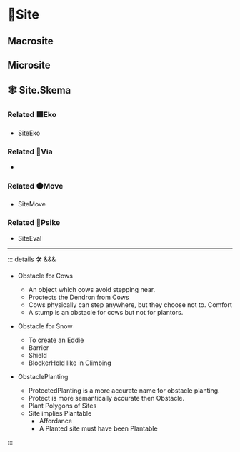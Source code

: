 # 🔻<via>Site</via>

## Macrosite

## Microsite

## 🕸 Site.Skema

### Related 🟩<eko>Eko</eko>

- SiteEko

### Related 🔻<via>Via</via>

-

### Related 🟠<move>Move</move>

- SiteMove

### Related 💜<psike>Psike</psike>

- SiteEval

---

<!-- =================================================== -->
<!-- =================================================== -->
<!-- =================================================== -->
<!-- =================================================== -->
<!-- =================================================== -->
::: details 🛠 <dev>&&&</dev>

- Obstacle for Cows

    - An object which cows avoid stepping near.
    - Proctects the Dendron from Cows
    - Cows physically can step anywhere, but they choose not to. Comfort
    - A stump is an obstacle for cows but not for plantors.

- Obstacle for Snow
    - To create an Eddie
    - Barrier
    - Shield
    - <eko>BlockerHold</eko> like in Climbing

- ObstaclePlanting

    - ProtectedPlanting is a more accurate name for obstacle planting.
    - Protect is more semantically accurate then Obstacle.
    - Plant Polygons of Sites
    - Site implies Plantable
        - Affordance
        - A Planted site must have been Plantable

:::
